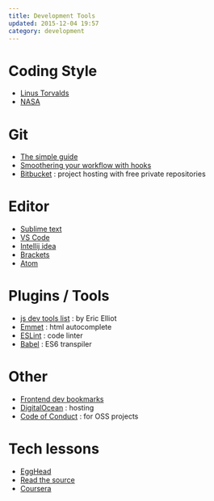 ```yaml
---
title: Development Tools
updated: 2015-12-04 19:57
category: development
---
```

# Coding Style
- [Linus Torvalds](https://github.com/torvalds/linux/blob/master/Documentation/CodingStyle)
- [NASA](http://pixelscommander.com/wp-content/uploads/2014/12/P10.pdf)

# Git

- [The simple guide](http://rogerdudler.github.io/git-guide/)
- [Smoothering your workflow with hooks](http://rhumaric.com/2013/07/smoothening-your-workflow-with-git-hooks/)
- [Bitbucket](https://bitbucket.org/) : project hosting with free private repositories

# Editor

- [Sublime text](http://www.sublimetext.com/)
- [VS Code](https://code.visualstudio.com/)
- [Intellij idea](https://www.jetbrains.com/idea/)
- [Brackets](http://brackets.io/)
- [Atom](https://atom.io/)

# Plugins / Tools

- [js dev tools list](https://medium.com/javascript-scene/must-see-javascript-dev-tools-that-put-other-dev-tools-to-shame-aca6d3e3d925) : by Eric Elliot
- [Emmet](http://emmet.io/) : html autocomplete
- [ESLint](http://eslint.org/) : code linter
- [Babel](http://babeljs.io/) : ES6 transpiler

# Other

- [Frontend dev bookmarks](https://github.com/dypsilon/frontend-dev-bookmarks)
- [DigitalOcean](https://www.digitalocean.com/) : hosting
- [Code of Conduct](http://contributor-covenant.org/) : for OSS projects

# Tech lessons

- [EggHead](https://egghead.io/technologies)
- [Read the source](http://hangouts.readthesource.io/)
- [Coursera](https://www.coursera.org/)
